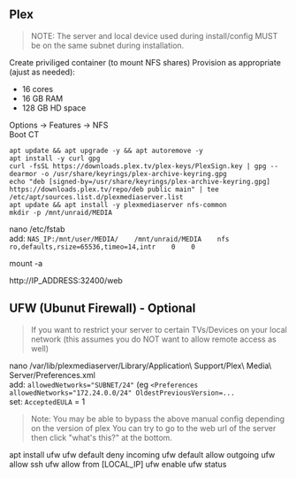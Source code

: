 ## Plex

> NOTE: The server and local device used during install/config MUST be on the same subnet during installation.

Create priviliged container (to mount NFS shares)
Provision as appropriate (ajust as needed):
- 16 cores
- 16 GB RAM
- 128 GB HD space

Options -> Features -> NFS  
Boot CT  

```
apt update && apt upgrade -y && apt autoremove -y
apt install -y curl gpg
curl -fsSL https://downloads.plex.tv/plex-keys/PlexSign.key | gpg --dearmor -o /usr/share/keyrings/plex-archive-keyring.gpg
echo "deb [signed-by=/usr/share/keyrings/plex-archive-keyring.gpg] https://downloads.plex.tv/repo/deb public main" | tee /etc/apt/sources.list.d/plexmediaserver.list
apt update && apt install -y plexmediaserver nfs-common
mkdir -p /mnt/unraid/MEDIA
```
nano /etc/fstab  
add: `NAS_IP:/mnt/user/MEDIA/    /mnt/unraid/MEDIA    nfs     ro,defaults,rsize=65536,timeo=14,intr    0    0`

mount -a

http://IP_ADDRESS:32400/web

## UFW (Ubunut Firewall) - Optional
> If you want to restrict your server to certain TVs/Devices on your local network
> (this assumes you do NOT want to allow remote access as well)

nano /var/lib/plexmediaserver/Library/Application\ Support/Plex\ Media\ Server/Preferences.xml  
add: `allowedNetworks="SUBNET/24"` (eg `<Preferences allowedNetworks="172.24.0.0/24" OldestPreviousVersion=...`  
set: `AcceptedEULA` = 1

> Note: You may be able to bypass the above manual config depending on the version of plex
> You can try to go to the web url of the server then click "what's this?" at the bottom.

apt install ufw
ufw default deny incoming
ufw default allow outgoing
ufw allow ssh
ufw allow from [LOCAL_IP]
ufw enable
ufw status
